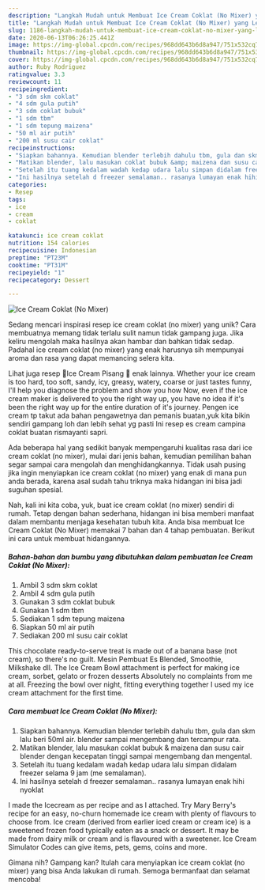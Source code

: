 ```yaml
---
description: "Langkah Mudah untuk Membuat Ice Cream Coklat (No Mixer) yang Lezat"
title: "Langkah Mudah untuk Membuat Ice Cream Coklat (No Mixer) yang Lezat"
slug: 1186-langkah-mudah-untuk-membuat-ice-cream-coklat-no-mixer-yang-lezat
date: 2020-06-13T06:26:25.441Z
image: https://img-global.cpcdn.com/recipes/968dd643b6d8a947/751x532cq70/ice-cream-coklat-no-mixer-foto-resep-utama.jpg
thumbnail: https://img-global.cpcdn.com/recipes/968dd643b6d8a947/751x532cq70/ice-cream-coklat-no-mixer-foto-resep-utama.jpg
cover: https://img-global.cpcdn.com/recipes/968dd643b6d8a947/751x532cq70/ice-cream-coklat-no-mixer-foto-resep-utama.jpg
author: Ruby Rodriguez
ratingvalue: 3.3
reviewcount: 11
recipeingredient:
- "3 sdm skm coklat"
- "4 sdm gula putih"
- "3 sdm coklat bubuk"
- "1 sdm tbm"
- "1 sdm tepung maizena"
- "50 ml air putih"
- "200 ml susu cair coklat"
recipeinstructions:
- "Siapkan bahannya. Kemudian blender terlebih dahulu tbm, gula dan skm lalu beri 50ml air. blender sampai mengembang dan tercampur rata."
- "Matikan blender, lalu masukan coklat bubuk &amp; maizena dan susu cair blender dengan kecepatan tinggi sampai mengembang dan mengental."
- "Setelah itu tuang kedalam wadah kedap udara lalu simpan didalam freezer selama 9 jam (me semalaman)."
- "Ini hasilnya setelah d freezer semalaman.. rasanya lumayan enak hihi nyoklat"
categories:
- Resep
tags:
- ice
- cream
- coklat

katakunci: ice cream coklat 
nutrition: 154 calories
recipecuisine: Indonesian
preptime: "PT23M"
cooktime: "PT31M"
recipeyield: "1"
recipecategory: Dessert

---
```



![Ice Cream Coklat (No Mixer)](https://img-global.cpcdn.com/recipes/968dd643b6d8a947/751x532cq70/ice-cream-coklat-no-mixer-foto-resep-utama.jpg)

Sedang mencari inspirasi resep ice cream coklat (no mixer) yang unik? Cara membuatnya memang tidak terlalu sulit namun tidak gampang juga. Jika keliru mengolah maka hasilnya akan hambar dan bahkan tidak sedap. Padahal ice cream coklat (no mixer) yang enak harusnya sih mempunyai aroma dan rasa yang dapat memancing selera kita.

Lihat juga resep 🍌Ice Cream Pisang 🍌 enak lainnya. Whether your ice cream is too hard, too soft, sandy, icy, greasy, watery, coarse or just tastes funny, I&#39;ll help you diagnose the problem and show you how Now, even if the ice cream maker is delivered to you the right way up, you have no idea if it&#39;s been the right way up for the entire duration of it&#39;s journey. Pengen ice cream tp takut ada bahan pengawetnya dan pemanis buatan,yuk kita bikin sendiri gampang loh dan lebih sehat yg pasti Ini resep es cream campina coklat buatan rismayanti sapri.

Ada beberapa hal yang sedikit banyak mempengaruhi kualitas rasa dari ice cream coklat (no mixer), mulai dari jenis bahan, kemudian pemilihan bahan segar sampai cara mengolah dan menghidangkannya. Tidak usah pusing jika ingin menyiapkan ice cream coklat (no mixer) yang enak di mana pun anda berada, karena asal sudah tahu triknya maka hidangan ini bisa jadi suguhan spesial.


Nah, kali ini kita coba, yuk, buat ice cream coklat (no mixer) sendiri di rumah. Tetap dengan bahan sederhana, hidangan ini bisa memberi manfaat dalam membantu menjaga kesehatan tubuh kita. Anda bisa membuat Ice Cream Coklat (No Mixer) memakai 7 bahan dan 4 tahap pembuatan. Berikut ini cara untuk membuat hidangannya.

<!--inarticleads1-->

##### Bahan-bahan dan bumbu yang dibutuhkan dalam pembuatan Ice Cream Coklat (No Mixer):

1. Ambil 3 sdm skm coklat
1. Ambil 4 sdm gula putih
1. Gunakan 3 sdm coklat bubuk
1. Gunakan 1 sdm tbm
1. Sediakan 1 sdm tepung maizena
1. Siapkan 50 ml air putih
1. Sediakan 200 ml susu cair coklat


This chocolate ready-to-serve treat is made out of a banana base (not cream), so there&#39;s no guilt. Mesin Pembuat Es Blended, Smoothie, Milkshake dll. The Ice Cream Bowl attachment is perfect for making ice cream, sorbet, gelato or frozen desserts Absolutely no complaints from me at all. Freezing the bowl over night, fitting everything together I used my ice cream attachment for the first time. 

<!--inarticleads2-->

##### Cara membuat Ice Cream Coklat (No Mixer):

1. Siapkan bahannya. Kemudian blender terlebih dahulu tbm, gula dan skm lalu beri 50ml air. blender sampai mengembang dan tercampur rata.
1. Matikan blender, lalu masukan coklat bubuk &amp; maizena dan susu cair blender dengan kecepatan tinggi sampai mengembang dan mengental.
1. Setelah itu tuang kedalam wadah kedap udara lalu simpan didalam freezer selama 9 jam (me semalaman).
1. Ini hasilnya setelah d freezer semalaman.. rasanya lumayan enak hihi nyoklat


I made the Icecream as per recipe and as I attached. Try Mary Berry&#39;s recipe for an easy, no-churn homemade ice cream with plenty of flavours to choose from. Ice cream (derived from earlier iced cream or cream ice) is a sweetened frozen food typically eaten as a snack or dessert. It may be made from dairy milk or cream and is flavoured with a sweetener. Ice Cream Simulator Codes can give items, pets, gems, coins and more. 

Gimana nih? Gampang kan? Itulah cara menyiapkan ice cream coklat (no mixer) yang bisa Anda lakukan di rumah. Semoga bermanfaat dan selamat mencoba!
